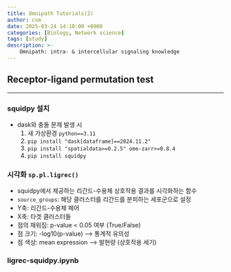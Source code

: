 ```yaml
---
title: Omnipath Tutorials(2)
author: csm
date: 2025-03-24 14:10:00 +0900
categories: [Biology, Network science]
tags: [study]
description: >- 
    Omnipath: intra- & intercellular signaling knowledge
---
```

## Receptor-ligand permutation test
---
### squidpy 설치
- dask와 충돌 문제 발생 시
    1. 새 가상환경 `python==3.11`
    2. `pip install "dask[dataframe]==2024.11.2"`
    3. `pip install "spatialdata>=0.2.5" ome-zarr>=0.8.4`
    4. `pip install squidpy`

### 시각화 `sp.pl.ligrec()` 
- squidpy에서 제공하는 리간드-수용체 상호작용 결과를 시각화하는 함수
- `source_groups`: 해당 클러스터를 리간드를 분피하는 세포군으로 설정
- Y축: 리간드-수용체 페어
- X축: 타겟 클러스터들
- 점의 채워짐: p-value < 0.05 여부 (True/False)
- 점 크기: -log10(p-value) ⟶ 통계적 유의성
- 점 색상: mean expression ⟶ 발현량 (상호작용 세기)

### ligrec-squidpy.ipynb

<script src="https://gist.github.com/choisunmi00/29f68b8ff876556eaa7240d01b607b10.js"></script>